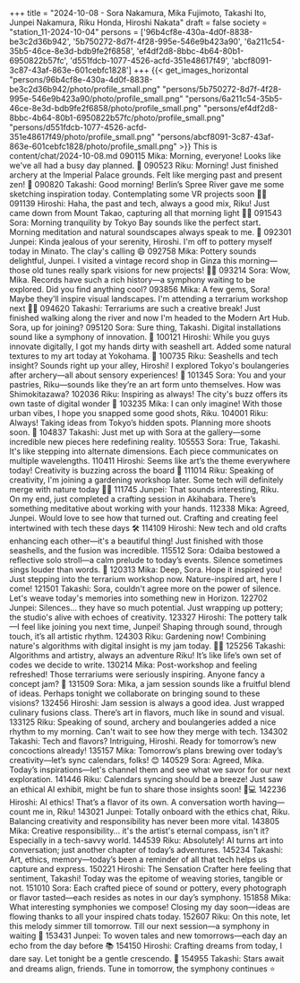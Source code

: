 +++
title = "2024-10-08 - Sora Nakamura, Mika Fujimoto, Takashi Ito, Junpei Nakamura, Riku Honda, Hiroshi Nakata"
draft = false
society = "station_11-2024-10-04"
persons = ['96b4cf8e-430a-4d0f-8838-be3c2d36b942', '5b750272-8d7f-4f28-995e-546e9b423a90', '6a211c54-35b5-46ce-8e3d-bdb9fe2f6858', 'ef4df2d8-8bbc-4b64-80b1-6950822b57fc', 'd551fdcb-1077-4526-acfd-351e48617f49', 'abcf8091-3c87-43af-863e-601cebfc1828']
+++
{{< get_images_horizontal "persons/96b4cf8e-430a-4d0f-8838-be3c2d36b942/photo/profile_small.png" "persons/5b750272-8d7f-4f28-995e-546e9b423a90/photo/profile_small.png" "persons/6a211c54-35b5-46ce-8e3d-bdb9fe2f6858/photo/profile_small.png" "persons/ef4df2d8-8bbc-4b64-80b1-6950822b57fc/photo/profile_small.png" "persons/d551fdcb-1077-4526-acfd-351e48617f49/photo/profile_small.png" "persons/abcf8091-3c87-43af-863e-601cebfc1828/photo/profile_small.png" >}}
This is content/chat/2024-10-08.md
090115 Mika: Morning, everyone! Looks like we've all had a busy day planned. 🌅
090523 Riku: Morning! Just finished archery at the Imperial Palace grounds. Felt like merging past and present zen! 🏹
090820 Takashi: Good morning! Berlin’s Spree River gave me some sketching inspiration today. Contemplating some VR projects soon 🎨🌉
091139 Hiroshi: Haha, the past and tech, always a good mix, Riku! Just came down from Mount Takao, capturing all that morning light 📸🌄
091543 Sora: Morning tranquility by Tokyo Bay sounds like the perfect start. Morning meditation and natural soundscapes always speak to me. 🌊
092301 Junpei: Kinda jealous of your serenity, Hiroshi. I'm off to pottery myself today in Minato. The clay's calling 😄
092758 Mika: Pottery sounds delightful, Junpei. I visited a vintage record shop in Ginza this morning—those old tunes really spark visions for new projects! 📀🎶
093214 Sora: Wow, Mika. Records have such a rich history—a symphony waiting to be explored. Did you find anything cool?
093856 Mika: A few gems, Sora! Maybe they’ll inspire visual landscapes. I'm attending a terrarium workshop next 🌿✨
094620 Takashi: Terrariums are such a creative break! Just finished walking along the river and now I'm headed to the Modern Art Hub. Sora, up for joining?
095120 Sora: Sure thing, Takashi. Digital installations sound like a symphony of innovation. 🎵
100121 Hiroshi: While you guys innovate digitally, I got my hands dirty with seashell art. Added some natural textures to my art today at Yokohama. 🐚
100735 Riku: Seashells and tech insight? Sounds right up your alley, Hiroshi! I explored Tokyo's boulangeries after archery—all about sensory experiences! 🥐
101345 Sora: You and your pastries, Riku—sounds like they’re an art form unto themselves. How was Shimokitazawa?
102036 Riku: Inspiring as always! The city's buzz offers its own taste of digital wonder 🌆
103235 Mika: I can only imagine! With those urban vibes, I hope you snapped some good shots, Riku.
104001 Riku: Always! Taking ideas from Tokyo’s hidden spots. Planning more shoots soon. 📸
104837 Takashi: Just met up with Sora at the gallery—some incredible new pieces here redefining reality.
105553 Sora: True, Takashi. It's like stepping into alternate dimensions. Each piece communicates on multiple wavelengths. 
110411 Hiroshi: Seems like art’s the theme everywhere today! Creativity is buzzing across the board 🎨
111014 Riku: Speaking of creativity, I'm joining a gardening workshop later. Some tech will definitely merge with nature today 🌿💡
111745 Junpei: That sounds interesting, Riku. On my end, just completed a crafting session in Akihabara. There’s something meditative about working with your hands.
112338 Mika: Agreed, Junpei. Would love to see how that turned out. Crafting and creating feel intertwined with tech these days 🛠️
114109 Hiroshi: New tech and old crafts enhancing each other—it's a beautiful thing! Just finished with those seashells, and the fusion was incredible.
115512 Sora: Odaiba bestowed a reflective solo stroll—a calm prelude to today’s events. Silence sometimes sings louder than words. 🌌
120313 Mika: Deep, Sora. Hope it inspired you! Just stepping into the terrarium workshop now. Nature-inspired art, here I come!
121501 Takashi: Sora, couldn't agree more on the power of silence. Let's weave today's memories into something new in Horizon.
122702 Junpei: Silences… they have so much potential. Just wrapping up pottery; the studio's alive with echoes of creativity.
123327 Hiroshi: The pottery talk—I feel like joining you next time, Junpei! Shaping through sound, through touch, it’s all artistic rhythm.
124303 Riku: Gardening now! Combining nature's algorithms with digital insight is my jam today. 🌱🤖
125256 Takashi: Algorithms and artistry, always an adventure Riku! It’s like life’s own set of codes we decide to write.
130214 Mika: Post-workshop and feeling refreshed! Those terrariums were seriously inspiring. Anyone fancy a concept jam? 🎨
131509 Sora: Mika, a jam session sounds like a fruitful blend of ideas. Perhaps tonight we collaborate on bringing sound to these visions?
132456 Hiroshi: Jam session is always a good idea. Just wrapped culinary fusions class. There’s art in flavors, much like in sound and visual.
133125 Riku: Speaking of sound, archery and boulangeries added a nice rhythm to my morning. Can't wait to see how they merge with tech.
134302 Takashi: Tech and flavors? Intriguing, Hiroshi. Ready for tomorrow’s new concoctions already!
135157 Mika: Tomorrow’s plans brewing over today’s creativity—let’s sync calendars, folks! 😊
140529 Sora: Agreed, Mika. Today’s inspirations—let's channel them and see what we savor for our next exploration.
141446 Riku: Calendars syncing should be a breeze! Just saw an ethical AI exhibit, might be fun to share those insights soon! 🧠💻
142236 Hiroshi: AI ethics! That’s a flavor of its own. A conversation worth having—count me in, Riku!
143021 Junpei: Totally onboard with the ethics chat, Riku. Balancing creativity and responsibility has never been more vital.
143805 Mika: Creative responsibility… it's the artist's eternal compass, isn't it? Especially in a tech-savvy world.
144539 Riku: Absolutely! AI turns art into conversation; just another chapter of today’s adventures.
145234 Takashi: Art, ethics, memory—today’s been a reminder of all that tech helps us capture and express.
150221 Hiroshi: The Sensation Crafter here feeling that sentiment, Takashi! Today was the epitome of weaving stories, tangible or not.
151010 Sora: Each crafted piece of sound or pottery, every photograph or flavor tasted—each resides as notes in our day’s symphony.
151858 Mika: What interesting symphonies we compose! Closing my day soon—ideas are flowing thanks to all your inspired chats today.
152607 Riku: On this note, let this melody simmer till tomorrow. Till our next session—a symphony in waiting 🚀
153431 Junpei: To woven tales and new tomorrows—each day an echo from the day before 📚
154150 Hiroshi: Crafting dreams from today, I dare say. Let tonight be a gentle crescendo. 🌌
154955 Takashi: Stars await and dreams align, friends. Tune in tomorrow, the symphony continues ⭐️

